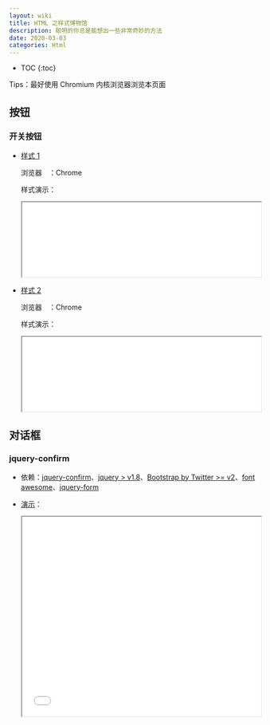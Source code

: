 ```yaml
---
layout: wiki
title: HTML 之样式博物馆
description: 聪明的你总是能想出一些非常奇妙的方法
date: 2020-03-03
categories: Html
---
```


* TOC
{:toc}

Tips：最好使用 Chromium 内核浏览器浏览本页面

## 按钮

### 开关按钮

* [样式 1](/assets/html/Switch-button-1.html)

    浏览器　：Chrome

    样式演示：

    <iframe src="/assets/html/Switch-button-1.html" width="100%"></iframe>

* [样式 2](/assets/html/Switch-button-2.html)

    浏览器　：Chrome

    样式演示：

    <iframe src="/assets/html/Switch-button-2.html" width="100%"></iframe>

## 对话框

### jquery-confirm

* 依赖：[jquery-confirm](https://www.bootcdn.cn/jquery-confirm/)、[jquery > v1.8](https://www.bootcdn.cn/jquery/)、[Bootstrap by Twitter >= v2](https://www.bootcdn.cn/twitter-bootstrap/)、[font awesome](https://cdn.bootcss.com/font-awesome/)、[jquery-form](https://cdn.bootcss.com/jquery.form/)

* [演示](/assets/html/jquery-confirm.html)：

    <iframe src="/assets/html/jquery-confirm.html" width="100%" height="400px"></iframe>


